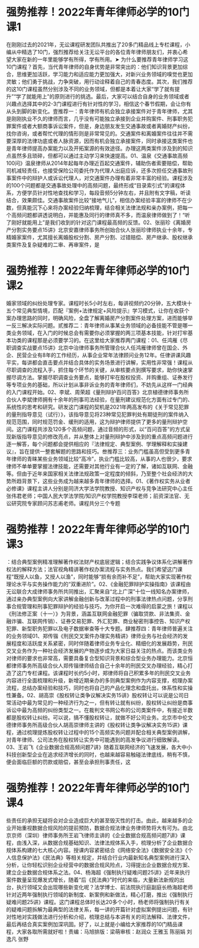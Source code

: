 # 强势推荐！2022年青年律师必学的10门课1

在刚刚过去的2021年，无讼课程研发团队共推出了20多门精品线上专栏课程，小编从中精选了10门，强烈推荐给关注无讼平台的各位青年律师朋友们，并衷心希望大家在新的一年里能够学有所得，学有所用。➤ 为什么要推荐青年律师学习这10门课程？首先，当代青年律师的自身优势是非常突出的：他们知识背景更加综合，思维更加活跃，学习能力和适应能力更加强大，对新兴业务领域的嗅觉也更加灵敏；他们勇于挑战，力争突破，用行动诠释着自己的青春态度。其次，我们推荐的这10门课程虽然分别涉及不同的业务领域，但都是本着让大家“学了就有提升”“学了就能用上”的原则进行的挑选。最后，大家可以结合自身的业务领域或者兴趣点选择其中的2-3门课程进行有针对性的学习，相信这个春节假期，会让你有从头到脚的新变化。壹推荐一：青年律师有机会独立承接案件对于青年律师，尤其是刚刚执业不久的律师而言，几乎没有可能独立承接到企业并购案件、刑事职务犯罪案件或者大额商事诉讼案件，但是，身边朋友发生交通事故或者离婚财产纠纷，找你咨询，或者帮忙代理的情形则是非常常见的。交通案件和离婚案件往往并不需要深厚的法律功底或者人脉资源，因而有机会独立承接案件，同时承接这类案件也是青年律师提高办案能力以及开拓案源的有效途径。办理这两类案件涉及到的知识点虽然多且琐碎，但都可以通过主动学习来快速提高。01、温泉《交通事故高频100问》温泉律师从2014年起每年办理近百起交通案件，辅助伤者索要赔偿，帮助司机减轻责任，也接受保险公司委托作为代理人出庭应诉，还多次担任交通事故刑事案件中的辩护人或诉讼代理人，对交通案件办理有着非常丰富的经验。课程涉及的100个问题都是交通事故处理中的高频问题，最终形成“目录索引式”的课程体系，方便学员针对性地查找和学习，每段音频5分钟左右，并且附有文字稿，听读结合，效果颇佳。交通事故案件比较“接地气儿”，相信办案经验丰富的律师不在少数，但真能沉下心来将办案经验归纳梳理，结合相关法律法规和亲办案例，把每一个高频问题都讲透说明白，并能惠及同行的律师真不多，而温泉律师做到了！“听了刚好就能用上”是我们收到的针对这门课程最高频的反馈。02、张丽珍《离婚房产分割实务要点15讲》北京安嘉律师事务所创始合伙人张丽珍律师执业十余年，专精婚家案件，尤其擅长离婚股权分割、房产分割、过错赔偿、房产继承、股权继承类案件及复杂疑难的二审、再审案件，是

# 强势推荐！2022年青年律师必学的10门课2

婚家领域的纠纷处理专家。课程时长5小时左右，每讲视频约20分钟，五大模块十五个常见典型情境，匹配『案例+法律规定+风险提示』学习模式，让你在收获个案办理思路的同时，明确风险，全盘了解离婚房产分割案件处理方案，进而能够举一反三解决实际问题。贰推荐二：青年律师从事某业务领域的必备技能不管是哪一类业务领域，在入门的时候总会有需要你必须掌握的两三项基本技能，针对打牢基本功类的课程那是必须要学习的。在这里给大家推荐两门课程：01、任鸿雁《尽职调查实战要点15讲》北京中治律师事务所管理合伙人任鸿雁律师曾在国企、外企、民营企业有8年的工作经历，从事企业常年法律顾问业务12年。任律讲课风趣平实，每讲都会直击要点并结合具体的实务场景进行讲解，实用性非常强！课程从尽职调查的流程入手，抓住每个环节的关键，从审核要点到撰写要求，助你快速掌握尽调方法。掌握尽职调查业务要点，能够打牢在股权投资、并购重组、证券发行等专项业务的基础，所以计划从事非诉业务的青年律师们，不妨先从这样一门经典的入门课程开始。02、李斌、周荣超《量刑辩护百问百答》北京植德律师事务所合伙人李斌律师拥有十余年的刑事司法经验，在量刑建议规范化方面有过专门的、系统性的思考和研究。研发这门课程的契机是2021年两高发布的《关于常见犯罪的量刑指导意见（试行）》，该指导意见将23种常见犯罪判处有期徒刑的案件纳入规范范围，同时规范罚金、缓刑的适用，这为辩护律师提供了更多的量刑辩护空间。这门课程共涉及120多个高频问题，通过音频的形式，以“百问百答”的方式呈现新版指导意见的修改亮点，并从整体上对量刑辩护中涉及到的重点高频问题进行逐一解答，每个问题都会提供相应的『法律规定、典型案例、学理解释和实操建议』，旨在提供一整套解题的思路和技巧。叁推荐三：业务门槛虽高但受到更多青年律师的青睐某些业务领域比较“高冷”，执业门槛比较高，从事的人也很少，要求律师不单单要掌握法律技能，还需要对其他行业有一定的了解，诸如互联网、金融等。但由于近年来国家相关法律法规政策一定程度的倾斜，乃至整个社会经济的大势所趋背景下，这些业务成为越来越多青年律师的选择。01、《著作权实务从业者必修课》课程主讲人分别是同济大学法学院教授、知识产权与竞争法研究中心主任张伟君老师；中国人民大学法学院/知识产权学院教授李琛老师；前资深法官、无讼研究院专家顾问苏志甫老师。课程共分三个专题

# 强势推荐！2022年青年律师必学的10门课3

：结合典型案例精准理解著作权法财产权底层逻辑；结合实践争议体系化讲解著作权法的解释方法；法官视角精讲著作权办案流程与实务热点。我们希望这门课程“既授人以鱼，又授人以渔”，同时能够“损有余而补不足”，帮助大家实现著作权理论水平与实务操作能力的“双重进阶”。02、《金融犯罪辩护实操指南》该课程由无讼联合大成律师事务所共同推出，汇聚来自“北上广深”十位一线知名办案律师，通过亲办典型案例向大家讲解金融创新与改革过程中的刑事法律热点问题，分享刑事合规管理和刑事犯罪辩护的经验与技巧，为你开启一次难得的启蒙之旅！课程以《刑法修正案（十一）》为背景，涵盖互联网金融犯罪（骗取贷款、非法集资、金融诈骗、互联网传销）、证券交易犯罪、外汇犯罪、商业秘密刑事控告、知识产权犯罪、新型职务犯罪以及电子数据审查等十大专题。肆推荐四：青年律师普遍关注的业务领域01、郑传锴《刑民交叉案件办理实务精讲》律师业务与社会经济的发展程度和活跃度关系紧密，同时伴随着律师业务专业化、精细化的发展趋势，刑民交叉业务作为一种社会经济发展的产物逐步成为大家日益关注的热点。而该类业务对律师的要求也非常高，需要具备复合型知识背景和综合型业务办理能力。北京恒都律师事务所高级合伙人郑传锴律师结合自己十余年的刑民交叉办理经验，精心打造了这门专栏课程。该课程时长约5小时，郑律师将自己积累多年的刑民交叉业务内容进行全面梳理和升级，新增近期亲办的多则典型案例作为内容支撑，梳理办案流程，总结办案经验和技巧，同时也将自己的产品化理念和盘托出，体系性和实操性兼备。02、胡高崇《股权转让类争议解决实务15讲》股权转让可以说是公司日常活动中最为常见的一种经济行为之一，但有转让就有纠纷，股权转让纠纷是商事诉讼中最为高频的纠纷类型之一。在裁判文书网公布的公司类案件中，有接近半数都是股权转让纠纷。可以说，搞不懂股权转让，就做不好公司业务。北京市中伦文德律师事务所高级合伙人胡高崇律师主讲的《股权转让类争议解决实务15讲》课程，通过梳理提炼股权转让过程中的15个高频实务问题并配合相关典型案例讲解，对青年律师、公司法务在股权转让实务中可能遇到的高发争议进行细致解读。03、王岩飞《企业数据合规高频问题7讲》随着互联网经济的飞速发展，各大中小科技创新型企业在追求经济增长的同时，也越来越容易触碰法律底线，稍有不慎，便会面临巨额的罚款或赔偿，甚至会承担刑事责任，这

# 强势推荐！2022年青年律师必学的10门课4

些责任的承担无疑将会对企业造成巨大的甚至毁灭性的打击。由此，越来越多的企业开始重视数据合规风险的提前预防，数据合规法律业务律师势将大有可为。由北京京师（深圳）律师事务所王岩飞律师主讲的《企业数据合规高频问题7讲》课程，由浅入深，从数据合规基础知识、法律法规体系入手，梳理分析了企业数据合规体系构建的七大核心内容。授课内容紧密结合《网络安全法》《数据安全法》《个人信息保护法》《民法典》等相关规定，并结合行业内最新知名典型案例进行深入分析，让你轻松识别企业经营中的数据合规风险点，习得提出企业数据合规方案、建立企业数据合规体系之法。04、杨海超《强制执行疑难问题25讲》近年来执行案件数量呈现爆发式增长，随着“后《民法典》”时代的来临，大量新法新规的出台，执行领域又会出现哪些新变化呢？法学博士、前法院执行庭副庭长杨海超老师针对近两年强制执行领域的新制度、新案例和新做法，精心打磨，推出《强制执行疑难问题25讲》课程。这门课程总体时长达20多个小时，杨老师将强制执行有关的疑难问题拆解为最典型的法律关系，每一讲的开篇针对虚拟案例提出问题，有针对性地对实践做法进行分析和介绍，梳理总结与本讲有关的司法解释、法律文件，最后再结合真实案例加深巩固。好了，以上就是小编给大家推荐的10门精品课程，大家各取所需就好啦！责编：马旭排版：梁萌审核：赵润众 王雅玉 陈丽娟 刘逸凡 张野

